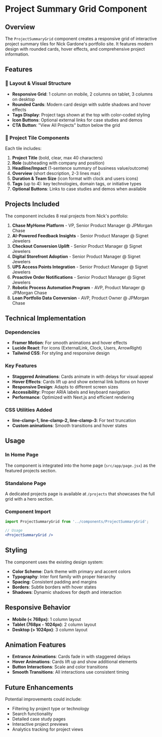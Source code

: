 # Project Summary Grid Component

## Overview

The `ProjectSummaryGrid` component creates a responsive grid of interactive project summary tiles for Nick Gardone's portfolio site. It features modern design with rounded cards, hover effects, and comprehensive project information.

## Features

### 🔹 Layout & Visual Structure
- **Responsive Grid**: 1 column on mobile, 2 columns on tablet, 3 columns on desktop
- **Rounded Cards**: Modern card design with subtle shadows and hover effects
- **Tags Display**: Project tags shown at the top with color-coded styling
- **Icon Buttons**: Optional external links for case studies and demos
- **CTA Button**: "View All Projects" button below the grid

### 🔹 Project Tile Components
Each tile includes:
1. **Project Title** (bold, clear, max 40 characters)
2. **Role** (subheading with company and position)
3. **Headline/Impact** (1-sentence summary of business value/outcome)
4. **Overview** (short description, 2-3 lines max)
5. **Duration & Team Size** (icon format with clock and users icons)
6. **Tags** (up to 4): key technologies, domain tags, or initiative types
7. **Optional Buttons**: Links to case studies and demos when available

## Projects Included

The component includes 8 real projects from Nick's portfolio:

1. **Chase MyHome Platform** - VP, Senior Product Manager @ JPMorgan Chase
2. **AI-Powered Feedback Insights** - Senior Product Manager @ Signet Jewelers
3. **Checkout Conversion Uplift** - Senior Product Manager @ Signet Jewelers
4. **Digital Storefront Adoption** - Senior Product Manager @ Signet Jewelers
5. **UPS Access Points Integration** - Senior Product Manager @ Signet Jewelers
6. **Proactive Order Notifications** - Senior Product Manager @ Signet Jewelers
7. **Robotic Process Automation Program** - AVP, Product Manager @ JPMorgan Chase
8. **Loan Portfolio Data Conversion** - AVP, Product Owner @ JPMorgan Chase

## Technical Implementation

### Dependencies
- **Framer Motion**: For smooth animations and hover effects
- **Lucide React**: For icons (ExternalLink, Clock, Users, ArrowRight)
- **Tailwind CSS**: For styling and responsive design

### Key Features
- **Staggered Animations**: Cards animate in with delays for visual appeal
- **Hover Effects**: Cards lift up and show external link buttons on hover
- **Responsive Design**: Adapts to different screen sizes
- **Accessibility**: Proper ARIA labels and keyboard navigation
- **Performance**: Optimized with Next.js and efficient rendering

### CSS Utilities Added
- **line-clamp-1, line-clamp-2, line-clamp-3**: For text truncation
- **Custom animations**: Smooth transitions and hover states

## Usage

### In Home Page
The component is integrated into the home page (`src/app/page.jsx`) as the featured projects section.

### Standalone Page
A dedicated projects page is available at `/projects` that showcases the full grid with a hero section.

### Component Import
```jsx
import ProjectSummaryGrid from '../components/ProjectSummaryGrid';

// Usage
<ProjectSummaryGrid />
```

## Styling

The component uses the existing design system:
- **Color Scheme**: Dark theme with primary and accent colors
- **Typography**: Inter font family with proper hierarchy
- **Spacing**: Consistent padding and margins
- **Borders**: Subtle borders with hover states
- **Shadows**: Dynamic shadows for depth and interaction

## Responsive Behavior

- **Mobile (< 768px)**: 1 column layout
- **Tablet (768px - 1024px)**: 2 column layout  
- **Desktop (> 1024px)**: 3 column layout

## Animation Features

- **Entrance Animations**: Cards fade in with staggered delays
- **Hover Animations**: Cards lift up and show additional elements
- **Button Interactions**: Scale and color transitions
- **Smooth Transitions**: All interactions use consistent timing

## Future Enhancements

Potential improvements could include:
- Filtering by project type or technology
- Search functionality
- Detailed case study pages
- Interactive project previews
- Analytics tracking for project views 